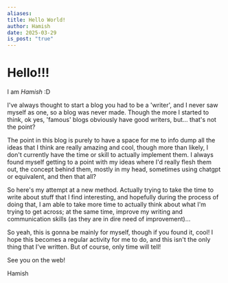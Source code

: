 ```yaml
---
aliases: 
title: Hello World!
author: Hamish
date: 2025-03-29
is_post: "true"
---
```



# Hello!!!


I am *Hamish* :D

I've always thought to start a blog you had to be a 'writer', and I never saw myself as one, so a blog was never made. Though the more I started to think, ok yes, 'famous' blogs obviously have good writers, but… that's not the point? 

The point in this blog is purely to have a space for me to info dump all the ideas that I think are really amazing and cool, though more than likely, I don't currently have the time or skill to actually implement them. I always found myself getting to a point with my ideas where I'd really flesh them out, the concept behind them, mostly in my head, sometimes using chatgpt or equivalent, and then that all?

So here's my attempt at a new method. Actually trying to take the time to write about stuff that I find interesting, and hopefully during the process of doing that, I am able to take more time to actually think about what I'm trying to get across; at the same time, improve my writing and communication skills (as they are in dire need of improvement)…

So yeah, this is gonna be mainly for myself, though if you found it, cool! I hope this becomes a regular activity for me to do, and this isn't the only thing that I've written. But of course, only time will tell!

See you on the web!


Hamish